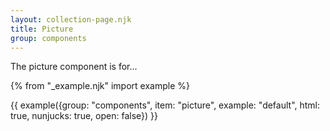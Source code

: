 ```yaml
---
layout: collection-page.njk
title: Picture
group: components
---
```


The picture component is for...

{% from "_example.njk" import example %}

{{ example({group: "components", item: "picture", example: "default", html: true, nunjucks: true, open: false}) }}

